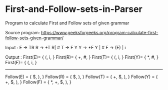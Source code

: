# First-and-Follow-sets-in-Parser
Program to calculate First and Follow sets of given grammar



Source program: https://www.geeksforgeeks.org/program-calculate-first-follow-sets-given-grammar/

Input :
E  -> TR
R  -> +T R| #
T  -> F Y
Y  -> *F Y | #
F  -> (E) | i


Output :
 First(E)= { (, i, }
 First(R)= { +, #, }
 First(T)= { (, i, }
 First(Y)= { *, #, }
 First(F)= { (, i, }

-----------------------------------------------

 Follow(E) = { $, ),  }
 Follow(R) = { $, ),  }
 Follow(T) = { +, $, ),  }
 Follow(Y) = { +, $, ),  }
 Follow(F) = { *, +, $, ),  }
